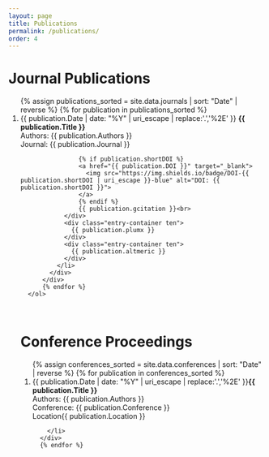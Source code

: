 ```yaml
---
layout: page
title: Publications
permalink: /publications/
order: 4
---
```

<script type="text/javascript" src="//cdn.plu.mx/widget-popup.js"></script>
<script type='text/javascript' src='https://d1bxh8uas1mnw7.cloudfront.net/assets/embed.js'></script>

<div class="box only-box">
  <h1>Journal Publications</h1>
      <ol>
        {% assign publications_sorted = site.data.journals | sort: "Date" | reverse %}
        {% for publication in publications_sorted %}
          <div class="entry-container" >
            <div class="mainbar">
              <li>
                <div class="entry-container eighty">
                  <span class="yearbadge yearbadge-red"> {{ publication.Date | date: "%Y" | uri_escape | replace:'.','%2E' }}</span>  <strong>{{ publication.Title }}</strong><br>
                    Authors: {{ publication.Authors }}<br>
                    Journal: {{ publication.Journal }}<br>

                    {% if publication.shortDOI %}
                    <a href="{{ publication.DOI }}" target="_blank">
                      <img src="https://img.shields.io/badge/DOI-{{ publication.shortDOI | uri_escape }}-blue" alt="DOI: {{ publication.shortDOI }}">
                    </a>
                    {% endif %}
                    {{ publication.gcitation }}<br>
                </div>
                <div class="entry-container ten">
                  {{ publication.plumx }}
                </div>
                <div class="entry-container ten">
                  {{ publication.altmeric }}
                </div>        
              </li>
            </div>
          </div>
          {% endfor %}
      </ol>

</div>

<br>

<div class="box only-box">
  <h1>Conference Proceedings</h1>
    <ol>
      {% assign conferences_sorted = site.data.conferences | sort: "Date" | reverse %}
      {% for publication in conferences_sorted %}
      <div class="mainbar">
        <li>
          <div class="entry-container eighty">
            <span class="yearbadge yearbadge-purple">{{ publication.Date | date: "%Y" | uri_escape | replace:'.','%2E' }}</span><strong>{{ publication.Title }}</strong><br>
            Authors: {{ publication.Authors }}<br>
            Conference: {{ publication.Conference }}<br>
            <div class="conf-container"><span class="conf-text conf-badge">Location</span><span class="conf-text badge badge-primary">{{ publication.Location }}</span></div>
          </div>
        
        </li>
      </div>
      {% endfor %}
  </ol>
</div>